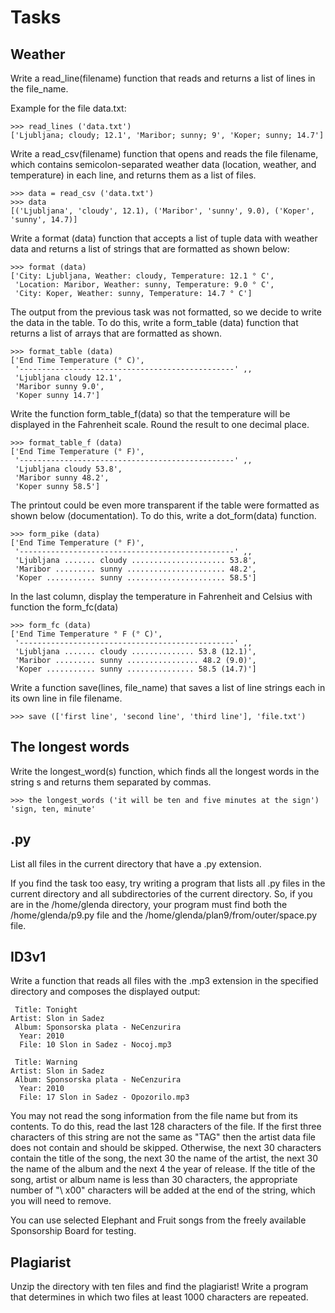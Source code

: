# Tasks
## Weather
Write a read_line(filename) function that reads and returns a list of lines in the file_name.

Example for the file data.txt:
```
>>> read_lines ('data.txt')
['Ljubljana; cloudy; 12.1', 'Maribor; sunny; 9', 'Koper; sunny; 14.7']
```
Write a read_csv(filename) function that opens and reads the file filename, which contains semicolon-separated weather data (location, weather, and temperature) in each line, and returns them as a list of files.
```
>>> data = read_csv ('data.txt')
>>> data
[('Ljubljana', 'cloudy', 12.1), ('Maribor', 'sunny', 9.0), ('Koper', 'sunny', 14.7)]
```
Write a format (data) function that accepts a list of tuple data with weather data and returns a list of strings that are formatted as shown below:
```
>>> format (data)
['City: Ljubljana, Weather: cloudy, Temperature: 12.1 ° C',
 'Location: Maribor, Weather: sunny, Temperature: 9.0 ° C',
 'City: Koper, Weather: sunny, Temperature: 14.7 ° C']
```
The output from the previous task was not formatted, so we decide to write the data in the table. To do this, write a form_table (data) function that returns a list of arrays that are formatted as shown.
```
>>> format_table (data)
['End Time Temperature (° C)',
 '------------------------------------------------' ,,
 'Ljubljana cloudy 12.1',
 'Maribor sunny 9.0',
 'Koper sunny 14.7']
```
Write the function form_table_f(data) so that the temperature will be displayed in the Fahrenheit scale. Round the result to one decimal place.
```
>>> format_table_f (data)
['End Time Temperature (° F)',
 '------------------------------------------------' ,,
 'Ljubljana cloudy 53.8',
 'Maribor sunny 48.2',
 'Koper sunny 58.5']
```
The printout could be even more transparent if the table were formatted as shown below (documentation). To do this, write a dot_form(data) function.
```
>>> form_pike (data)
['End Time Temperature (° F)',
 '------------------------------------------------' ,,
 'Ljubljana ....... cloudy ..................... 53.8',
 'Maribor ......... sunny ...................... 48.2',
 'Koper ........... sunny ...................... 58.5']
```
In the last column, display the temperature in Fahrenheit and Celsius with function the form_fc(data)
```
>>> form_fc (data)
['End Time Temperature ° F (° C)',
 '------------------------------------------------' ,,
 'Ljubljana ....... cloudy .............. 53.8 (12.1)',
 'Maribor ......... sunny ................ 48.2 (9.0)',
 'Koper ........... sunny ............... 58.5 (14.7)']
```
Write a function save(lines, file_name) that saves a list of line strings each in its own line in file filename.
```
>>> save (['first line', 'second line', 'third line'], 'file.txt')
```
## The longest words
Write the longest_word(s) function, which finds all the longest words in the string s and returns them separated by commas.
```
>>> the longest_words ('it will be ten and five minutes at the sign')
'sign, ten, minute'
```
## .py
List all files in the current directory that have a .py extension.

If you find the task too easy, try writing a program that lists all .py files in the current directory and all subdirectories of the current directory. So, if you are in the /home/glenda directory, your program must find both the /home/glenda/p9.py file and the /home/glenda/plan9/from/outer/space.py file.

## ID3v1
Write a function that reads all files with the .mp3 extension in the specified directory and composes the displayed output:
```
 Title: Tonight
Artist: Slon in Sadez
 Album: Sponsorska plata - NeCenzurira
  Year: 2010
  File: 10 Slon in Sadez - Nocoj.mp3

 Title: Warning
Artist: Slon in Sadez
 Album: Sponsorska plata - NeCenzurira
  Year: 2010
  File: 17 Slon in Sadez - Opozorilo.mp3
  ```
You may not read the song information from the file name but from its contents. To do this, read the last 128 characters of the file. If the first three characters of this string are not the same as "TAG" then the artist data file does not contain and should be skipped. Otherwise, the next 30 characters contain the title of the song, the next 30 the name of the artist, the next 30 the name of the album and the next 4 the year of release. If the title of the song, artist or album name is less than 30 characters, the appropriate number of "\ x00" characters will be added at the end of the string, which you will need to remove.

You can use selected Elephant and Fruit songs from the freely available Sponsorship Board for testing.

## Plagiarist
Unzip the directory with ten files and find the plagiarist! Write a program that determines in which two files at least 1000 characters are repeated.
